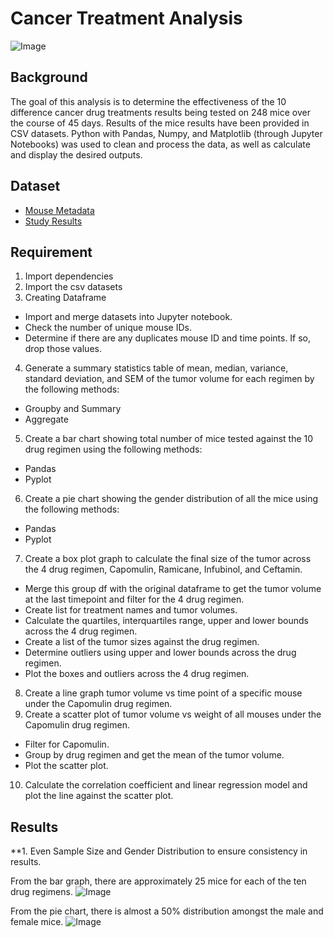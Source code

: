 # Cancer Treatment Analysis

![Image](https://news.usc.edu/files/2018/03/Nanoparticle-cancer-detection-web.jpg)

## Background

The goal of this analysis is to determine the effectiveness of the 10 difference cancer drug treatments results being tested on 248 mice over the course of 45 days.  Results of the mice results have been provided in CSV datasets.  Python with Pandas, Numpy, and Matplotlib (through Jupyter Notebooks) was used to clean and process the data, as well as calculate and display the desired outputs.

## Dataset

*    [Mouse Metadata](https://github.com/cecileung1208/Matplotlib-The-Power-of-Plots/blob/master/Pymaceuticals/data/Mouse_metadata.csv)<br>
*    [Study Results](https://github.com/cecileung1208/Matplotlib-The-Power-of-Plots/blob/master/Pymaceuticals/data/Study_results.csv)

## Requirement

1. Import dependencies
2. Import the csv datasets
3. Creating Dataframe
  * Import and merge datasets into Jupyter notebook.
  * Check the number of unique mouse IDs.
  * Determine if there are any duplicates mouse ID and time points.  If so, drop those values.
4. Generate a summary statistics table of mean, median, variance, standard deviation, and SEM of the tumor volume for each regimen by the following methods:
  * Groupby and Summary
  * Aggregate
5. Create a bar chart showing total number of mice tested against the 10 drug regimen using the following methods:
  *   Pandas
  *   Pyplot
6. Create a pie chart showing the gender distribution of all the mice using the following methods:
  *   Pandas
  *   Pyplot
7. Create a box plot graph to calculate the final size of the tumor across the 4 drug regimen, Capomulin, Ramicane, Infubinol, and Ceftamin.
  *   Merge this group df with the original dataframe to get the tumor volume at the last timepoint and filter for the 4 drug regimen.
  *   Create list for treatment names and tumor volumes.
  *   Calculate the quartiles, interquartiles range, upper and lower bounds across the 4 drug regimen.
  *   Create a list of the tumor sizes against the drug regimen.
  *   Determine outliers using upper and lower bounds across the drug regimen.
  *   Plot the boxes and outliers across the 4 drug regimen.
8. Create a line graph tumor volume vs time point of a specific mouse under the Capomulin drug regimen.
9. Create a scatter plot of tumor volume vs weight of all mouses under the Capomulin drug regimen.
  *   Filter for Capomulin.
  *   Group by drug regimen and get the mean of the tumor volume.
  *   Plot the scatter plot.
10. Calculate the correlation coefficient and linear regression model and plot the line against the scatter plot.

## Results


**1. Even Sample Size and Gender Distribution to ensure consistency in results.

From the bar graph, there are approximately 25 mice for each of the ten drug regimens.
![Image]()

From the pie chart, there is almost a 50% distribution amongst the male and female mice.
![Image]()
